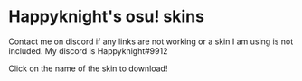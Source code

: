 # Happyknight's osu! skins
Contact me on discord if any links are not working or a skin I am using is not included. My discord is Happyknight#9912

Click on the name of the skin to download!


